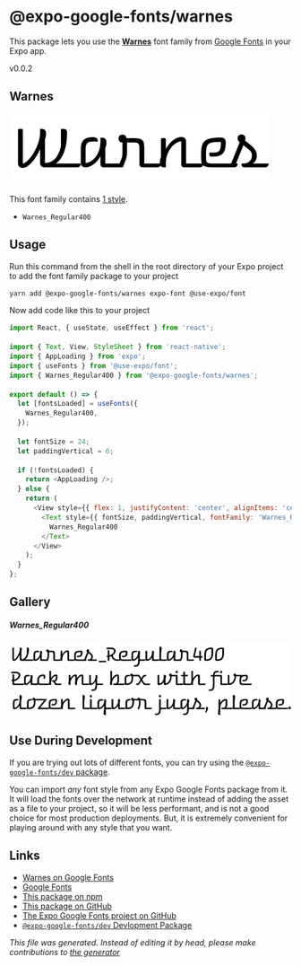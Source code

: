 # @expo-google-fonts/warnes

This package lets you use the [**Warnes**](https://fonts.google.com/specimen/Warnes) font family from [Google Fonts](https://fonts.google.com/) in your Expo app.

v0.0.2

## Warnes

![Warnes](./font-family.png)

This font family contains [1 style](#gallery).

- `Warnes_Regular400`

## Usage

Run this command from the shell in the root directory of your Expo project to add the font family package to your project
```sh
yarn add @expo-google-fonts/warnes expo-font @use-expo/font
```

Now add code like this to your project
```js
import React, { useState, useEffect } from 'react';

import { Text, View, StyleSheet } from 'react-native';
import { AppLoading } from 'expo';
import { useFonts } from '@use-expo/font';
import { Warnes_Regular400 } from '@expo-google-fonts/warnes';

export default () => {
  let [fontsLoaded] = useFonts({
    Warnes_Regular400,
  });

  let fontSize = 24;
  let paddingVertical = 6;

  if (!fontsLoaded) {
    return <AppLoading />;
  } else {
    return (
      <View style={{ flex: 1, justifyContent: 'center', alignItems: 'center' }}>
        <Text style={{ fontSize, paddingVertical, fontFamily: 'Warnes_Regular400' }}>
          Warnes_Regular400
        </Text>
      </View>
    );
  }
};

```

## Gallery

##### Warnes_Regular400
![Warnes_Regular400](./509079dd5c127782c43242772c6a327f4e16ede0d28f7d18b01e7092b4e902c8.ttf.png)


## Use During Development

If you are trying out lots of different fonts, you can try using the [`@expo-google-fonts/dev` package](https://www.npmjs.com/package/@expo-google-fonts/dev).

You can import *any* font style from any Expo Google Fonts package from it. It will load the fonts
over the network at runtime instead of adding the asset as a file to your project, so it will be 
less performant, and is not a good choice for most production deployments. But, it is extremely convenient
for playing around with any style that you want.

## Links

- [Warnes on Google Fonts](https://fonts.google.com/specimen/Warnes)
- [Google Fonts](https://fonts.google.com/)
- [This package on npm](https://www.npmjs.com/package/@expo-google-fonts/warnes)
- [This package on GitHub](https://github.com/expo/google-fonts/tree/master/font-packages/warnes)
- [The Expo Google Fonts project on GitHub](https://github.com/expo/google-fonts)
- [`@expo-google-fonts/dev` Devlopment Package](https://github.com/expo/google-fonts/tree/master/font-packages/dev)


*This file was generated. Instead of editing it by head, please make contributions to [the generator](https://github.com/expo/google-fonts/tree/master/packages/generator)*
